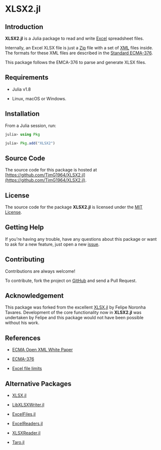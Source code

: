
# XLSX2.jl

## Introduction

**XLSX2.jl** is a Julia package to read and write
[Excel](https://products.office.com/excel) spreadsheet files.

Internally, an Excel XLSX file is just a
[Zip](https://en.wikipedia.org/wiki/Zip_(file_format)) file with a set of
[XML](https://en.wikipedia.org/wiki/XML) files inside.
The formats for these XML files are described in
the [Standard ECMA-376](https://ecma-international.org/publications-and-standards/standards/ecma-376/).

This package follows the EMCA-376 to parse and generate XLSX files.

## Requirements

* Julia v1.8

* Linux, macOS or Windows.

## Installation

From a Julia session, run:

```julia
julia> using Pkg

julia> Pkg.add("XLSX2")
```

## Source Code

The source code for this package is hosted at
[https://github.com/TimG1964/XLSX2.jl](https://github.com/TimG1964/XLSX2.jl).

## License

The source code for the package **XLSX2.jl** is licensed under
the [MIT License](https://raw.githubusercontent.com/TimG1964/XLSX2.jl/master/LICENSE).

## Getting Help

If you're having any trouble, have any questions about this package
or want to ask for a new feature,
just open a new [issue](https://github.com/TimG1964/XLSX2.jl/issues).

## Contributing

Contributions are always welcome!

To contribute, fork the project on [GitHub](https://github.com/TimG1964/XLSX2.jl)
and send a Pull Request.

## Acknowledgement

This package was forked from the excellent [XLSX.jl](https://github.com/felipenoris/XLSX.jl) by Felipe Noronha Tavares. Development of the core functionality now in **XLSX2.jl** was undertaken by Felipe and this package would not have been possible without his work. 

## References

* [ECMA Open XML White Paper](https://www.ecma-international.org/wp-content/uploads/OpenXML-White-Paper.pdf)

* [ECMA-376](https://ecma-international.org/publications-and-standards/standards/ecma-376/)

* [Excel file limits](https://support.microsoft.com/en-us/office/excel-specifications-and-limits-1672b34d-7043-467e-8e27-269d656771c3)

## Alternative Packages

* [XLSX.jl](https://github.com/felipenoris/XLSX.jl)

* [LibXLSXWriter.jl](https://github.com/jaakkor2/LibXLSXWriter.jl)

* [ExcelFiles.jl](https://github.com/davidanthoff/ExcelFiles.jl)

* [ExcelReaders.jl](https://github.com/davidanthoff/ExcelReaders.jl)

* [XLSXReader.jl](https://github.com/mpastell/XLSXReader.jl)

* [Taro.jl](https://github.com/aviks/Taro.jl)
